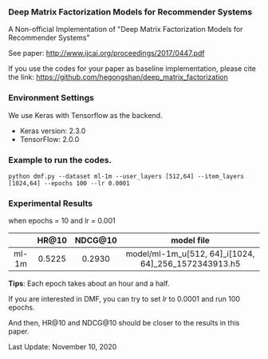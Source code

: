 ### Deep Matrix Factorization Models for Recommender Systems

A Non-official Implementation of "Deep Matrix Factorization Models for Recommender Systems"

See paper: http://www.ijcai.org/proceedings/2017/0447.pdf

If you use the codes for your paper as baseline implementation, please cite the link: https://github.com/hegongshan/deep_matrix_factorization 

### Environment Settings

We use Keras with Tensorflow as the backend.

- Keras version: 2.3.0
- TensorFlow: 2.0.0 

### Example to run the codes.

```
python dmf.py --dataset ml-1m --user_layers [512,64] --item_layers [1024,64] --epochs 100 --lr 0.0001
```

### Experimental Results
when epochs = 10 and lr = 0.001

|        | HR@10  | NDCG@10 | model file                                            |
|:------:|:------:|:-------:|:-----------------------------------------------------:|
| ml-1m  | 0.5225 | 0.2930  | model/ml-1m_u[512, 64]_i[1024, 64]_256_1572343913.h5  |

**Tips**: Each epoch takes about an hour and a half.

If you are interested in DMF, you can try to set *lr* to 0.0001 and run 100 epochs. 

And then, HR@10 and NDCG@10 should be closer to the results in this paper.

Last Update: November 10, 2020 